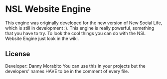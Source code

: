 # NSL Website Engine

This engine was originally developed for the new version of New Social Life, which is still in development :). This engine is really powerful, something that you have to try.
To look the cool things you can do with the NSL Website Engine just look in the wiki.

## License
Developer: Danny Morabito
You can use this in your projects but the developers' names HAVE to be in the comment of every file.
